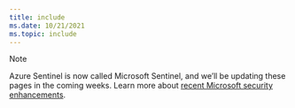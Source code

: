 ```yaml
---
title: include
ms.date: 10/21/2021
ms.topic: include
---
```


<!-- docutune:disable -->

> [!NOTE]
> Azure Sentinel is now called Microsoft Sentinel, and we’ll be updating these pages in the coming weeks. Learn more about [recent Microsoft security enhancements](https://aka.ms/secblg11).
